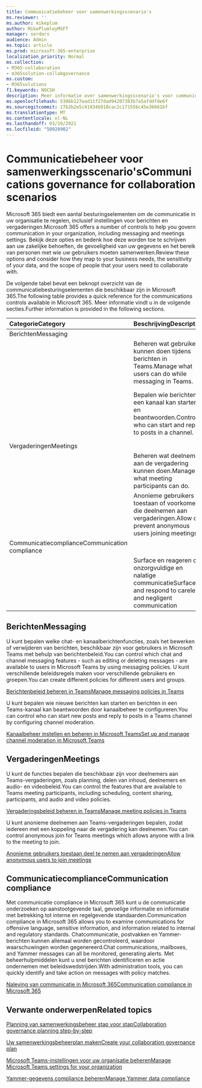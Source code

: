 ```yaml
---
title: Communicatiebeheer voor samenwerkingsscenario's
ms.reviewer: ''
ms.author: mikeplum
author: MikePlumleyMSFT
manager: serdars
audience: Admin
ms.topic: article
ms.prod: microsoft-365-enterprise
localization_priority: Normal
ms.collection:
- M365-collaboration
- m365solution-collabgovernance
ms.custom:
- M365solutions
f1.keywords: NOCSH
description: Meer informatie over samenwerkingsscenario's voor communicatiebeheer.
ms.openlocfilehash: 5386b127ead11f27dad94207383b7a5afddfde6f
ms.sourcegitcommit: 27b2b2e5c41934b918cac2c171556c45e36661bf
ms.translationtype: MT
ms.contentlocale: nl-NL
ms.lasthandoff: 03/19/2021
ms.locfileid: "50920902"
---
```

# <a name="communications-governance-for-collaboration-scenarios"></a><span data-ttu-id="4e323-103">Communicatiebeheer voor samenwerkingsscenario's</span><span class="sxs-lookup"><span data-stu-id="4e323-103">Communications governance for collaboration scenarios</span></span>

<span data-ttu-id="4e323-104">Microsoft 365 biedt een aantal besturingselementen om de communicatie in uw organisatie te regelen, inclusief instellingen voor berichten en vergaderingen.</span><span class="sxs-lookup"><span data-stu-id="4e323-104">Microsoft 365 offers a number of controls to help you govern communication in your organization, including messaging and meetings settings.</span></span> <span data-ttu-id="4e323-105">Bekijk deze opties en bedenk hoe deze worden toe te schrijven aan uw zakelijke behoeften, de gevoeligheid van uw gegevens en het bereik van personen met wie uw gebruikers moeten samenwerken.</span><span class="sxs-lookup"><span data-stu-id="4e323-105">Review these options and consider how they map to your business needs, the sensitivity of your data, and the scope of people that your users need to collaborate with.</span></span>

<span data-ttu-id="4e323-106">De volgende tabel bevat een beknopt overzicht van de communicatiebesturingselementen die beschikbaar zijn in Microsoft 365.</span><span class="sxs-lookup"><span data-stu-id="4e323-106">The following table provides a quick reference for the communications controls available in Microsoft 365.</span></span> <span data-ttu-id="4e323-107">Meer informatie vindt u in de volgende secties.</span><span class="sxs-lookup"><span data-stu-id="4e323-107">Further information is provided in the following sections.</span></span>

|<span data-ttu-id="4e323-108">Categorie</span><span class="sxs-lookup"><span data-stu-id="4e323-108">Category</span></span>|<span data-ttu-id="4e323-109">Beschrijving</span><span class="sxs-lookup"><span data-stu-id="4e323-109">Description</span></span>|<span data-ttu-id="4e323-110">Verwijzing</span><span class="sxs-lookup"><span data-stu-id="4e323-110">Reference</span></span>|
|:-------|:----------|:--------|
|<span data-ttu-id="4e323-111">Berichten</span><span class="sxs-lookup"><span data-stu-id="4e323-111">Messaging</span></span>|||
||<span data-ttu-id="4e323-112">Beheren wat gebruikers kunnen doen tijdens berichten in Teams.</span><span class="sxs-lookup"><span data-stu-id="4e323-112">Manage what users can do while messaging in Teams.</span></span>|[<span data-ttu-id="4e323-113">Berichtenbeleid beheren in Teams</span><span class="sxs-lookup"><span data-stu-id="4e323-113">Manage messaging policies in Teams</span></span>](/microsoftteams/messaging-policies-in-teams)|
||<span data-ttu-id="4e323-114">Bepalen wie berichten in een kanaal kan starten en beantwoorden.</span><span class="sxs-lookup"><span data-stu-id="4e323-114">Control who can start and reply to posts in a channel.</span></span>|[<span data-ttu-id="4e323-115">Kanaalbeheer instellen en beheren in Microsoft Teams</span><span class="sxs-lookup"><span data-stu-id="4e323-115">Set up and manage channel moderation in Microsoft Teams</span></span>](/microsoftteams/manage-channel-moderation-in-teams)|
|<span data-ttu-id="4e323-116">Vergaderingen</span><span class="sxs-lookup"><span data-stu-id="4e323-116">Meetings</span></span>|||
||<span data-ttu-id="4e323-117">Beheren wat deelnemers aan de vergadering kunnen doen.</span><span class="sxs-lookup"><span data-stu-id="4e323-117">Manage what meeting participants can do.</span></span>|[<span data-ttu-id="4e323-118">Vergaderingsbeleid beheren in Teams</span><span class="sxs-lookup"><span data-stu-id="4e323-118">Manage meeting policies in Teams</span></span>](/microsoftteams/meeting-policies-in-teams)|
||<span data-ttu-id="4e323-119">Anonieme gebruikers toestaan of voorkomen die deelnemen aan vergaderingen.</span><span class="sxs-lookup"><span data-stu-id="4e323-119">Allow or prevent anonymous users joining meetings.</span></span>|[<span data-ttu-id="4e323-120">Anonieme gebruikers toestaan deel te nemen aan vergaderingen</span><span class="sxs-lookup"><span data-stu-id="4e323-120">Allow anonymous users to join meetings</span></span>](/microsoftteams/meeting-settings-in-teams#allow-anonymous-users-to-join-meetings)|
|<span data-ttu-id="4e323-121">Communicatiecompliance</span><span class="sxs-lookup"><span data-stu-id="4e323-121">Communication compliance</span></span>|||
||<span data-ttu-id="4e323-122">Surface en reageren op onzorgvuldige en nalatige communicatie</span><span class="sxs-lookup"><span data-stu-id="4e323-122">Surface and respond to careless and negligent communication</span></span>|[<span data-ttu-id="4e323-123">Naleving van communicatie in Microsoft 365</span><span class="sxs-lookup"><span data-stu-id="4e323-123">Communication compliance in Microsoft 365</span></span>](../compliance/communication-compliance.md)|

## <a name="messaging"></a><span data-ttu-id="4e323-124">Berichten</span><span class="sxs-lookup"><span data-stu-id="4e323-124">Messaging</span></span>

<span data-ttu-id="4e323-125">U kunt bepalen welke chat- en kanaalberichtenfuncties, zoals het bewerken of verwijderen van berichten, beschikbaar zijn voor gebruikers in Microsoft Teams met behulp van berichtenbeleid.</span><span class="sxs-lookup"><span data-stu-id="4e323-125">You can control which chat and channel messaging features - such as editing or deleting messages - are available to users in Microsoft Teams by using messaging policies.</span></span> <span data-ttu-id="4e323-126">U kunt verschillende beleidsregels maken voor verschillende gebruikers en groepen.</span><span class="sxs-lookup"><span data-stu-id="4e323-126">You can create different policies for different users and groups.</span></span>

[<span data-ttu-id="4e323-127">Berichtenbeleid beheren in Teams</span><span class="sxs-lookup"><span data-stu-id="4e323-127">Manage messaging policies in Teams</span></span>](/microsoftteams/messaging-policies-in-teams)

<span data-ttu-id="4e323-128">U kunt bepalen wie nieuwe berichten kan starten en berichten in een Teams-kanaal kan beantwoorden door kanaalbeheer te configureren.</span><span class="sxs-lookup"><span data-stu-id="4e323-128">You can control who can start new posts and reply to posts in a Teams channel by configuring channel moderation.</span></span>

[<span data-ttu-id="4e323-129">Kanaalbeheer instellen en beheren in Microsoft Teams</span><span class="sxs-lookup"><span data-stu-id="4e323-129">Set up and manage channel moderation in Microsoft Teams</span></span>](/microsoftteams/manage-channel-moderation-in-teams)

## <a name="meetings"></a><span data-ttu-id="4e323-130">Vergaderingen</span><span class="sxs-lookup"><span data-stu-id="4e323-130">Meetings</span></span>

<span data-ttu-id="4e323-131">U kunt de functies bepalen die beschikbaar zijn voor deelnemers aan Teams-vergaderingen, zoals planning, delen van inhoud, deelnemers en audio- en videobeleid.</span><span class="sxs-lookup"><span data-stu-id="4e323-131">You can control the features that are available to Teams meeting participants, including scheduling, content sharing, participants, and audio and video policies.</span></span>

[<span data-ttu-id="4e323-132">Vergaderingsbeleid beheren in Teams</span><span class="sxs-lookup"><span data-stu-id="4e323-132">Manage meeting policies in Teams</span></span>](/microsoftteams/meeting-policies-in-teams)

<span data-ttu-id="4e323-133">U kunt anonieme deelnemen aan Teams-vergaderingen bepalen, zodat iedereen met een koppeling naar de vergadering kan deelnemen.</span><span class="sxs-lookup"><span data-stu-id="4e323-133">You can control anonymous join for Teams meetings which allows anyone with a link to the meeting to join.</span></span>

[<span data-ttu-id="4e323-134">Anonieme gebruikers toestaan deel te nemen aan vergaderingen</span><span class="sxs-lookup"><span data-stu-id="4e323-134">Allow anonymous users to join meetings</span></span>](/microsoftteams/meeting-settings-in-teams#allow-anonymous-users-to-join-meetings)


## <a name="communication-compliance"></a><span data-ttu-id="4e323-135">Communicatiecompliance</span><span class="sxs-lookup"><span data-stu-id="4e323-135">Communication compliance</span></span>

<span data-ttu-id="4e323-136">Met communicatie compliance in Microsoft 365 kunt u de communicatie onderzoeken op aanstootgevende taal, gevoelige informatie en informatie met betrekking tot interne en regelgevende standaarden.</span><span class="sxs-lookup"><span data-stu-id="4e323-136">Communication compliance in Microsoft 365 allows you to examine communications for offensive language, sensitive information, and information related to internal and regulatory standards.</span></span> <span data-ttu-id="4e323-137">Chatcommunicatie, postvakken en Yammer-berichten kunnen allemaal worden gecontroleerd, waardoor waarschuwingen worden gegenereerd.</span><span class="sxs-lookup"><span data-stu-id="4e323-137">Chat communications, mailboxes, and Yammer messages can all be monitored, generating alerts.</span></span> <span data-ttu-id="4e323-138">Met beheerhulpmiddelen kunt u snel berichten identificeren en actie ondernemen met beleidswedstrijden.</span><span class="sxs-lookup"><span data-stu-id="4e323-138">With administration tools, you can quickly identify and take action on messages with policy matches.</span></span>

[<span data-ttu-id="4e323-139">Naleving van communicatie in Microsoft 365</span><span class="sxs-lookup"><span data-stu-id="4e323-139">Communication compliance in Microsoft 365</span></span>](../compliance/communication-compliance.md)

## <a name="related-topics"></a><span data-ttu-id="4e323-140">Verwante onderwerpen</span><span class="sxs-lookup"><span data-stu-id="4e323-140">Related topics</span></span>

[<span data-ttu-id="4e323-141">Planning van samenwerkingsbeheer stap voor stap</span><span class="sxs-lookup"><span data-stu-id="4e323-141">Collaboration governance planning step-by-step</span></span>](collaboration-governance-overview.md#collaboration-governance-planning-step-by-step)

[<span data-ttu-id="4e323-142">Uw samenwerkingsbeheerplan maken</span><span class="sxs-lookup"><span data-stu-id="4e323-142">Create your collaboration governance plan</span></span>](collaboration-governance-first.md)

[<span data-ttu-id="4e323-143">Microsoft Teams-instellingen voor uw organisatie beheren</span><span class="sxs-lookup"><span data-stu-id="4e323-143">Manage Microsoft Teams settings for your organization</span></span>](/microsoftteams/enable-features-office-365)

[<span data-ttu-id="4e323-144">Yammer-gegevens compliance beheren</span><span class="sxs-lookup"><span data-stu-id="4e323-144">Manage Yammer data compliance</span></span>](/yammer/manage-security-and-compliance/manage-data-compliance)